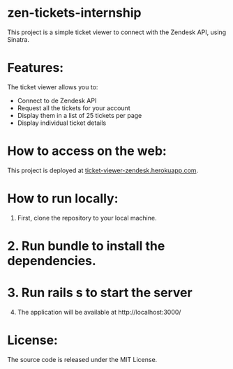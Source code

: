 # zen-tickets-internship

This project is a simple ticket viewer to connect with the Zendesk API, using Sinatra.

# Features:

The ticket viewer allows you to:
* Connect to de Zendesk API
* Request all the tickets for your account
* Display them in a list of 25 tickets per page
* Display individual ticket details

# How to access on the web:

This project is deployed at <a href>ticket-viewer-zendesk.herokuapp.com</a>.

# How to run locally:

1. First, clone the repository to your local machine.
# 2. Run bundle to install the dependencies.
# 3. Run rails s to start the server
4. The application will be available at http://localhost:3000/ 

# License:
The source code is released under the MIT License.
